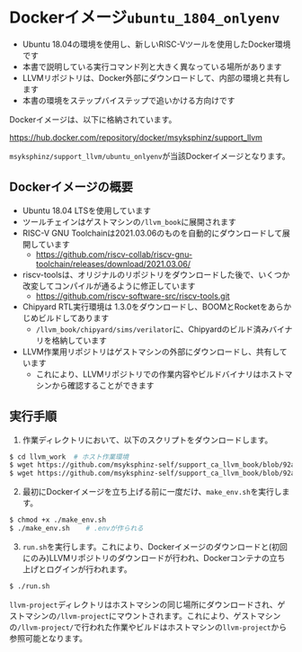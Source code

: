 # Dockerイメージ`ubuntu_1804_onlyenv`

- Ubuntu 18.04の環境を使用し、新しいRISC-Vツールを使用したDocker環境です
- 本書で説明している実行コマンド列と大きく異なっている場所があります
- LLVMリポジトリは、Docker外部にダウンロードして、内部の環境と共有します
- 本書の環境をステップバイステップで追いかける方向けです

Dockerイメージは、以下に格納されています。

https://hub.docker.com/repository/docker/msyksphinz/support_llvm

`msyksphinz/support_llvm/ubuntu_onlyenv`が当該Dockerイメージとなります。

## Dockerイメージの概要

- Ubuntu 18.04 LTSを使用しています
- ツールチェインはゲストマシンの`/llvm_book`に展開されます
- RISC-V GNU Toolchainは2021.03.06のものを自動的にダウンロードして展開しています
  -  https://github.com/riscv-collab/riscv-gnu-toolchain/releases/download/2021.03.06/
- riscv-toolsは、オリジナルのリポジトリをダウンロードした後で、いくつか改変してコンパイルが通るように修正しています
  - https://github.com/riscv-software-src/riscv-tools.git
- Chipyard RTL実行環境は 1.3.0をダウンロードし、BOOMとRocketをあらかじめビルドしてあります
  - `/llvm_book/chipyard/sims/verilator`に、Chipyardのビルド済みバイナリを格納しています
- LLVM作業用リポジトリはゲストマシンの外部にダウンロードし、共有しています
  - これにより、LLVMリポジトリでの作業内容やビルドバイナリはホストマシンから確認することができます



## 実行手順

1. 作業ディレクトリにおいて、以下のスクリプトをダウンロードします。

```sh
$ cd llvm_work  # ホスト作業環境
$ wget https://github.com/msyksphinz-self/support_ca_llvm_book/blob/92a537346b68f31a0f56fd13813e3c8de4b3f22b/docker/latest_onlyenv/work/make_env.sh
$ wget https://github.com/msyksphinz-self/support_ca_llvm_book/blob/92a537346b68f31a0f56fd13813e3c8de4b3f22b/docker/latest_onlyenv/work/run.sh
```

2. 最初にDockerイメージを立ち上げる前に一度だけ、`make_env.sh`を実行します。

```sh
$ chmod +x ./make_env.sh
$ ./make_env.sh    # .envが作られる
```

3. `run.sh`を実行します。これにより、Dockerイメージのダウンロードと(初回にのみ)LLVMリポジトリのダウンロードが行われ、Dockerコンテナの立ち上げとログインが行われます。

```sh
$ ./run.sh
```

`llvm-project`ディレクトリはホストマシンの同じ場所にダウンロードされ、ゲストマシンの`/llvm-project`にマウントされます。これにより、ゲストマシンの`/llvm-project/`で行われた作業やビルドはホストマシンの`llvm-project`から参照可能となります。

